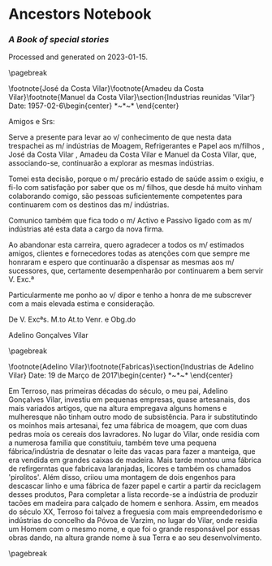 # Ancestors Notebook
### _A Book of special stories_


Processed and generated on 2023-01-15.


\pagebreak

\footnote{José da Costa Vilar}\footnote{Amadeu da Costa Vilar}\footnote{Manuel da Costa Vilar}\section{Industrias reunidas 'Vilar'}
Date: 	1957-02-6\begin{center}
$\ast$~$\ast$~$\ast$
\end{center}	


Amigos e Srs:

Serve a presente para levar ao v/ conhecimento de que nesta data
trespachei as m/ indústrias de Moagem, Refrigerantes e Papel aos
m/filhos , José da Costa Vilar , Amadeu da Costa Vilar e Manuel da Costa Vilar, que, associando-se, continuarão a explorar as mesmas
indústrias.

Tomei esta decisão, porque o m/ precário estado de saúde assim o exigiu,
e fi-lo com satisfação por saber que os m/ filhos, que desde há muito
vinham colaborando comigo, são pessoas suficientemente competentes para
continuarem com os destinos das m/ indústrias.

Comunico também que fica todo o m/ Activo e Passivo ligado com as m/
indústrias até esta data a cargo da nova firma.

Ao abandonar esta carreira, quero agradecer a todos os m/ estimados
amigos, clientes e fornecedores todas as atenções com que sempre me
honraram e espero que continuarão a dispensar as mesmas aos m/
sucessores, que, certamente desempenharão por continuarem a bem servir
V. Exc.ª

Particularmente me ponho ao v/ dipor e tenho a honra de me subscrever
com a mais elevada estima e consideração.

De V. Excªs. M.to At.to Venr. e Obg.do

Adelino Gonçalves Vilar

\pagebreak

\footnote{Adelino Vilar}\footnote{Fabricas}\section{Industrias de Adelino Vilar}
Date: 	19 de Março de 2017\begin{center}
$\ast$~$\ast$~$\ast$
\end{center}	


Em Terroso, nas primeiras décadas do século, o meu pai, Adelino
Gonçalves Vilar, investiu em pequenas empresas, quase artesanais, dos
mais variados artigos, que na altura empregava alguns homens e
mulheresque não tinham outro modo de subsistência. Para ir substitutindo
os moinhos mais artesanai, fez uma fábrica de moagem, que com duas
pedras moía os cereais dos lavradores. No lugar do Vilar, onde residia
com a numerosa familia que constituiu, também teve uma pequena
fábrica/indústria de desnatar o leite das vacas para fazer a manteiga,
que era vendida em grandes caixas de madeira. Mais tarde montou uma
fábrica de refirgerntas que fabricava laranjadas, licores e também os
chamados 'pirolitos'. Além disso, criiou uma montagem de dois engenhos
para descascar linho e uma fábrica de fazer papel e cartir a partir da
reciclagem desses produtos, Para completar a lista recorde-se a
indústria de produzir tacões em madeira para calçado de homem e senhora.
Assim, em meados do século XX, Terroso foi talvez a freguesia com mais
empreendedorismo e indústrias do concelho da Póvoa de Varzim, no lugar
do Vilar, onde residia um Homem com o mesmo nome, e que foi o grande
responsável por essas obras dando, na altura grande nome à sua Terra e
ao seu desenvolvimento.

\pagebreak

